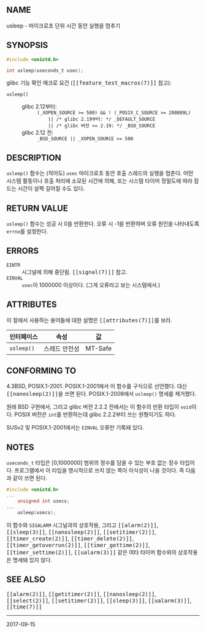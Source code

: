 ## NAME

usleep - 마이크로초 단위 시간 동안 실행을 멈추기

## SYNOPSIS

```c
#include <unistd.h>

int usleep(useconds_t usec);
```

glibc 기능 확인 매크로 요건 (<tt>[[feature_test_macros(7)]]</tt> 참고):

<dl>
<dt><code>usleep()</code></dt>
<dd>
 <dl>
 <dt>glibc 2.12부터:</dt>
 <dd>
<code>(_XOPEN_SOURCE >= 500) && ! (_POSIX_C_SOURCE >= 200809L)</code><br>
<code>    || /* glibc 2.19부터: */ _DEFAULT_SOURCE</code><br>
<code>    || /* glibc 버전 <= 2.19: */ _BSD_SOURCE</code>
 </dd>
 <dt>glibc 2.12 전:</dt>
 <dd><code>_BSD_SOURCE || _XOPEN_SOURCE >= 500</code></dd>
 </dl>
</dd>
</dl>

## DESCRIPTION

`usleep()` 함수는 (적어도) `usec` 마이크로초 동안 호출 스레드의 실행을 멈춘다. 어떤 시스템 활동이나 호출 처리에 소모된 시간에 의해, 또는 시스템 타이머 정밀도에 따라 잠드는 시간이 살짝 길어질 수도 있다.

## RETURN VALUE

`usleep()` 함수는 성공 시 0을 반환한다. 오류 시 -1을 반환하며 오류 원인을 나타내도록 `errno`를 설정한다.

## ERRORS

<dl>
<dt><code>EINTR</code></dt>
<dd>시그널에 의해 중단됨. <tt>[[signal(7)]]</tt> 참고.</dd>
<dt><code>EINVAL</code></dt>
<dd><code>usec</code>이 1000000 이상이다. (그게 오류라고 보는 시스템에서.)</dd>
</dl>

## ATTRIBUTES

이 절에서 사용하는 용어들에 대한 설명은 <tt>[[attributes(7)]]</tt>를 보라.

| 인터페이스 | 속성 | 값 |
| --- | --- | --- |
| `usleep()` | 스레드 안전성 | MT-Safe |

## CONFORMING TO

4.3BSD, POSIX.1-2001. POSIX.1-2001에서 이 함수를 구식으로 선언했다. 대신 <tt>[[nanosleep(2)]]</tt>을 쓰면 된다. POSIX.1-2008에서 `usleep()` 명세를 제거했다.

원래 BSD 구현에서, 그리고 glibc 버전 2.2.2 전에서는 이 함수의 반환 타입이 `void`이다. POSIX 버전은 `int`를 반환하는데 glibc 2.2.2부터 쓰는 원형이기도 하다.

SUSv2 및 POSIX.1-2001에서는 `EINVAL` 오류만 기록돼 있다.

## NOTES

`useconds_t` 타입은 [0,1000000] 범위의 정수를 담을 수 있는 부호 없는 정수 타입이다. 프로그램에서 이 타입을 명시적으로 쓰지 않는 쪽이 이식성이 나을 것이다. 즉 다음과 같이 쓰면 된다.

```c
#include <unistd.h>
...
    unsigned int usecs;
...
    usleep(usecs);
```

이 함수와 `SIGALARM` 시그널과의 상호작용, 그리고 <tt>[[alarm(2)]]</tt>, <tt>[[sleep(3)]]</tt>, <tt>[[nanosleep(2)]]</tt>, <tt>[[setitimer(2)]]</tt>, <tt>[[timer_create(2)]]</tt>, <tt>[[timer_delete(2)]]</tt>, <tt>[[timer_getoverrun(2)]]</tt>, <tt>[[timer_gettime(2)]]</tt>, <tt>[[timer_settime(2)]]</tt>, <tt>[[ualarm(3)]]</tt> 같은 여타 타이머 함수와의 상호작용은 명세돼 있지 않다.

## SEE ALSO

<tt>[[alarm(2)]]</tt>, <tt>[[getitimer(2)]]</tt>, <tt>[[nanosleep(2)]]</tt>, <tt>[[select(2)]]</tt>, <tt>[[setitimer(2)]]</tt>, <tt>[[sleep(3)]]</tt>, <tt>[[ualarm(3)]]</tt>, <tt>[[time(7)]]</tt>

----

2017-09-15
